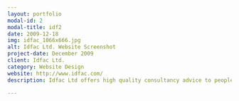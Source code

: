 ```yaml
---
layout: portfolio
modal-id: 2
modal-title: idf2
date: 2009-12-18
img: idfac_1066x666.jpg
alt: Idfac Ltd. Website Screenshot
project-date: December 2009
client: Idfac Ltd.
category: Website Design
website: http://www.idfac.com/
description: Idfac Ltd offers high quality consultancy advice to people developing novel therapies and technologies in the life science and healthcare sectors. Idfac Ltd, then a newly created business, required a simple website and mailbox. Using Google Apps, we created a neat, simple website that can be updated 'live' from the website. We also configured bespoke idfac.com mailboxes in Google Apps for each director. The end result was a smart web presences for a newly formed business.

---
```

